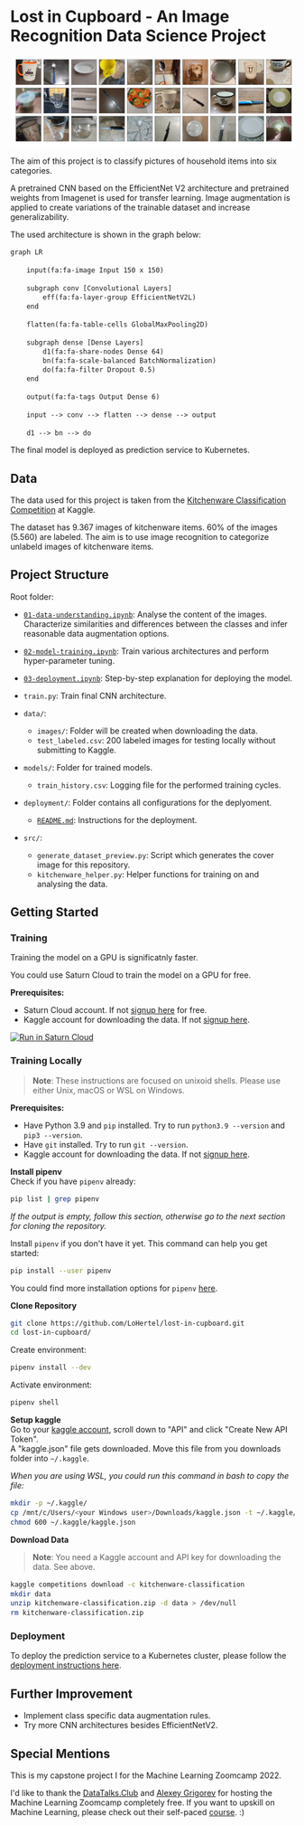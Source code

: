 # Lost in Cupboard - An Image Recognition Data Science Project

![Preview of the Kitchenware Classification Dataset](images/preview.png "Kitchenware Classification Dataset")

The aim of this project is to classify pictures of household items into six categories. 

A pretrained CNN based on the EfficientNet V2 architecture and pretrained weights from Imagenet is used for transfer learning. Image augmentation is applied to create variations of the trainable dataset and increase generalizability. 

The used architecture is shown in the graph below:
```mermaid
graph LR

    input(fa:fa-image Input 150 x 150)

    subgraph conv [Convolutional Layers]
        eff(fa:fa-layer-group EfficientNetV2L) 
    end

    flatten(fa:fa-table-cells GlobalMaxPooling2D)

    subgraph dense [Dense Layers]
        d1(fa:fa-share-nodes Dense 64) 
        bn(fa:fa-scale-balanced BatchNormalization) 
        do(fa:fa-filter Dropout 0.5) 
    end

    output(fa:fa-tags Output Dense 6)

    input --> conv --> flatten --> dense --> output

    d1 --> bn --> do
```

The final model is deployed as prediction service to Kubernetes.


## Data

The data used for this project is taken from the [Kitchenware Classification Competition](https://www.kaggle.com/competitions/kitchenware-classification) at Kaggle.

The dataset has 9.367 images of kitchenware items. 60% of the images (5.560) are labeled.
The aim is to use image recognition to categorize unlabeld images of kitchenware items.


## Project Structure

Root folder:
* [`01-data-understanding.ipynb`](01-data-understanding.ipynb):
  Analyse the content of the images. Characterize similarities and differences between the classes and infer reasonable data augmentation options.
* [`02-model-training.ipynb`](02-model-training.ipynb):
  Train various architectures and perform hyper-parameter tuning.
* [`03-deployment.ipynb`](03-deployment.ipynb):
  Step-by-step explanation for deploying the model.
* `train.py`: Train final CNN architecture.

* `data/`: 
    * `images/`: Folder will be created when downloading the data.
    * `test_labeled.csv`: 200 labeled images for testing locally without submitting to Kaggle.
* `models/`: Folder for trained models. 
    * `train_history.csv`: Logging file for the performed training cycles.
* `deployment/`: Folder contains all configurations for the deplyoment.
    * [`README.md`](deployment/README.md): Instructions for the deployment.
* `src/`:  
    * `generate_dataset_preview.py`: Script which generates the cover image for this repository.
    * `kitchenware_helper.py`: Helper functions for training on and analysing the data.


## Getting Started

### Training
Training the model on a GPU is significatnly faster.

You could use Saturn Cloud to train the model on a GPU for free.

**Prerequisites:**
* Saturn Cloud account. If not [signup here](https://bit.ly/saturn-mlzoomcamp) for free.
* Kaggle account for downloading the data. If not [signup here](https://www.kaggle.com/account/login?phase=startRegisterTab).

[![Run in Saturn Cloud](https://saturncloud.io/images/embed/run-in-saturn-cloud.svg "Run in Saturn Cloud")](https://app.community.saturnenterprise.io/dash/resources?recipeUrl=https://raw.githubusercontent.com/LoHertel/lost-in-cupboard/main/saturn-cloud-recipe.json)

### Training Locally

> **Note**: These instructions are focused on unixoid shells. Please use either Unix, macOS or WSL on Windows.

**Prerequisites:**
* Have Python 3.9 and `pip` installed. Try to run `python3.9 --version` and `pip3 --version`.
* Have `git` installed. Try to run `git --version`.
* Kaggle account for downloading the data. If not [signup here](https://www.kaggle.com/account/login?phase=startRegisterTab).

**Install pipenv**  
Check if you have `pipenv` already:
```bash
pip list | grep pipenv
```

*If the output is empty, follow this section, otherwise go to the next section for cloning the repository.*

Install `pipenv` if you don't have it yet. This command can help you get started:
```bash
pip install --user pipenv
```
You could find more installation options for `pipenv` [here](https://pypi.org/project/pipenv/#installation).


**Clone Repository**  
```bash
git clone https://github.com/LoHertel/lost-in-cupboard.git
cd lost-in-cupboard/
```

Create environment:
```bash
pipenv install --dev
```

Activate environment:
```bash
pipenv shell
```


**Setup kaggle**  
Go to your [kaggle account](https://www.kaggle.com/me/account), scroll down to "API" and click "Create New API Token".  
A "kaggle.json" file gets downloaded. Move this file from you downloads folder into `~/.kaggle`.  

*When you are using WSL, you could run this command in bash to copy the file:*
```bash
mkdir -p ~/.kaggle/ 
cp /mnt/c/Users/<your Windows user>/Downloads/kaggle.json -t ~/.kaggle/ 
chmod 600 ~/.kaggle/kaggle.json
```

**Download Data**

> **Note**: You need a Kaggle account and API key for downloading the data. See above.

```bash
kaggle competitions download -c kitchenware-classification
mkdir data
unzip kitchenware-classification.zip -d data > /dev/null
rm kitchenware-classification.zip
```


### Deployment

To deploy the prediction service to a Kubernetes cluster, please follow the [deployment instructions here](deployment/README.md).



##  Further Improvement

* Implement class specific data augmentation rules.
* Try more CNN architectures besides EfficientNetV2.



## Special Mentions
This is my capstone project I for the Machine Learning Zoomcamp 2022.

I'd like to thank the [DataTalks.Club](https://datatalks.club) and [Alexey Grigorev](https://github.com/alexeygrigorev) for hosting the Machine Learning Zoomcamp completely free. If you want to upskill on Machine Learning, please check out their self-paced [course](https://github.com/alexeygrigorev/mlbookcamp-code/tree/master/course-zoomcamp). :)